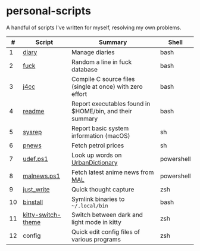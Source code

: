 # personal-scripts
A handful of scripts I've written for myself, resolving my own problems.

|# |Script|Summary|Shell|
|--|------|-------|-----|
|1 |[diary](diary)|Manage diaries|bash|
|2 |[fuck](fuck)|Random a line in fuck database|bash|
|3 |[j4cc](j4cc)|Compile C source files (single at once) with zero effort|bash|
|4 |[readme](readme)|Report executables found in $HOME/bin, and their summary|bash|
|5 |[sysrep](sysrep)|Report basic system information (macOS)|sh|
|6 |[pnews](pnews)|Fetch petrol prices|sh|
|7 |[udef.ps1](udef.ps1)|Look up words on [UrbanDictionary](https://www.urbandictionary.com)|powershell|
|8 |[malnews.ps1](malnews.ps1)|Fetch latest anime news from [MAL](https://myanimelist.net)|powershell|
|9 |[just_write](just_write)|Quick thought capture|zsh|
|10|[binstall](binstall)|Symlink binaries to `~/.local/bin`|bash|
|11|[kitty-switch-theme](kitty-switch-theme)|Switch between dark and light mode in kitty|zsh|
|12|config|Quick edit config files of various programs|zsh|
